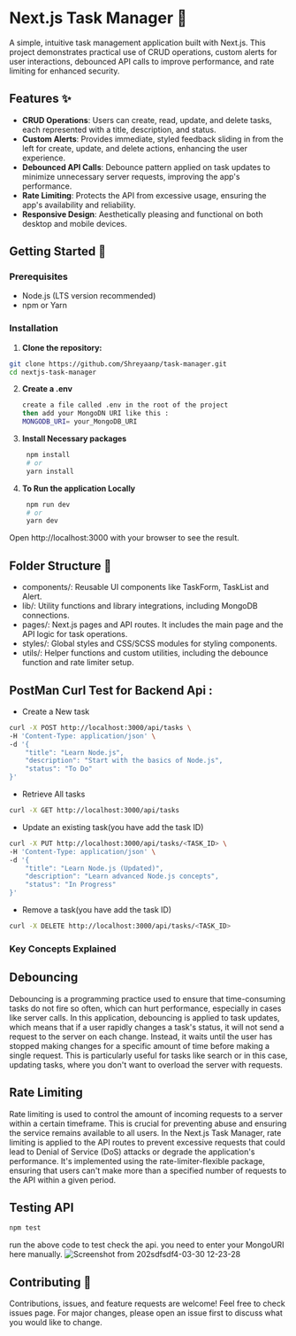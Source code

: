 # Next.js Task Manager 📝

A simple, intuitive task management application built with Next.js. This project demonstrates practical use of CRUD operations, custom alerts for user interactions, debounced API calls to improve performance, and rate limiting for enhanced security.

## Features ✨

- **CRUD Operations**: Users can create, read, update, and delete tasks, each represented with a title, description, and status.
- **Custom Alerts**: Provides immediate, styled feedback sliding in from the left for create, update, and delete actions, enhancing the user experience.
- **Debounced API Calls**: Debounce pattern applied on task updates to minimize unnecessary server requests, improving the app's performance.
- **Rate Limiting**: Protects the API from excessive usage, ensuring the app's availability and reliability.
- **Responsive Design**: Aesthetically pleasing and functional on both desktop and mobile devices.

## Getting Started 🚀

### Prerequisites

- Node.js (LTS version recommended)
- npm or Yarn

### Installation

1. **Clone the repository:**

```bash
git clone https://github.com/Shreyaanp/task-manager.git
cd nextjs-task-manager

```
2. **Create a .env**
   ```bash
   create a file called .env in the root of the project
   then add your MongoDN URI like this :
   MONGODB_URI= your_MongoDB_URI
   ```
3. **Install Necessary packages**

   ```bash
    npm install
    # or
    yarn install
   ```
4. **To Run the application Locally**

   ```bash
    npm run dev
    # or
    yarn dev
   ```
Open http://localhost:3000 with your browser to see the result.

## Folder Structure 📁
- components/: Reusable UI components like TaskForm, TaskList and Alert.
- lib/: Utility functions and library integrations, including MongoDB connections.
- pages/: Next.js pages and API routes. It includes the main page and the API logic for task operations.
- styles/: Global styles and CSS/SCSS modules for styling components.
- utils/: Helper functions and custom utilities, including the debounce function and rate limiter setup.

## PostMan Curl Test for Backend Api :
- Create a New task
```bash
curl -X POST http://localhost:3000/api/tasks \
-H 'Content-Type: application/json' \
-d '{
    "title": "Learn Node.js",
    "description": "Start with the basics of Node.js",
    "status": "To Do"
}'

```
- Retrieve All tasks
```bash
curl -X GET http://localhost:3000/api/tasks
```
- Update an existing task(you have add the task ID)
```bash
curl -X PUT http://localhost:3000/api/tasks/<TASK_ID> \
-H 'Content-Type: application/json' \
-d '{
    "title": "Learn Node.js (Updated)",
    "description": "Learn advanced Node.js concepts",
    "status": "In Progress"
}'
```
- Remove a task(you have add the task ID)
```bash
curl -X DELETE http://localhost:3000/api/tasks/<TASK_ID>
```

### Key Concepts Explained
## Debouncing
Debouncing is a programming practice used to ensure that time-consuming tasks do not fire so often, which can hurt performance, especially in cases like server calls. In this application, debouncing is applied to task updates, which means that if a user rapidly changes a task's status, it will not send a request to the server on each change. Instead, it waits until the user has stopped making changes for a specific amount of time before making a single request. This is particularly useful for tasks like search or in this case, updating tasks, where you don't want to overload the server with requests.

## Rate Limiting
Rate limiting is used to control the amount of incoming requests to a server within a certain timeframe. This is crucial for preventing abuse and ensuring the service remains available to all users. In the Next.js Task Manager, rate limiting is applied to the API routes to prevent excessive requests that could lead to Denial of Service (DoS) attacks or degrade the application's performance. It's implemented using the rate-limiter-flexible package, ensuring that users can't make more than a specified number of requests to the API within a given period.

## Testing API 
```bash 
npm test
```
run the above code to test check the api. you need to enter your MongoURI here manually.
![Screenshot from 202sdfsdf4-03-30 12-23-28](https://github.com/Shreyaanp/task-manager/assets/79451850/c72a9036-edcf-4dcd-ba41-24f95827e097)



## Contributing 🤝
Contributions, issues, and feature requests are welcome! Feel free to check issues page. For major changes, please open an issue first to discuss what you would like to change.


